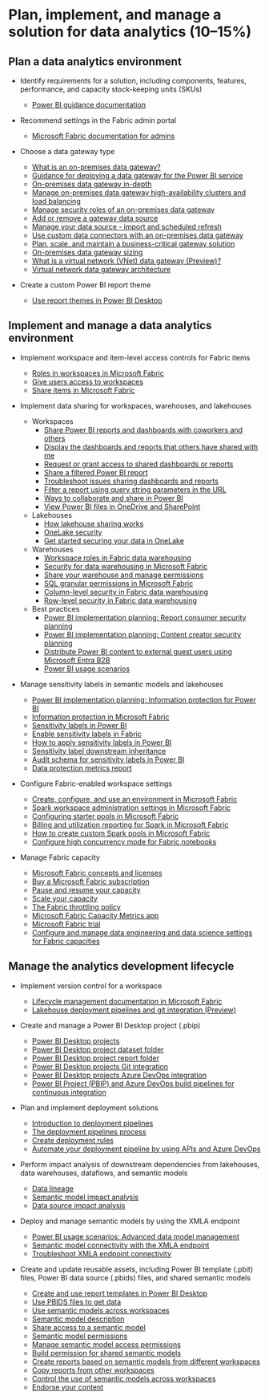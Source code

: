 # Plan, implement, and manage a solution for data analytics (10–15%)

## Plan a data analytics environment

- Identify requirements for a solution, including components, features,
  performance, and capacity stock-keeping units (SKUs)

  - [Power BI guidance documentation](https://learn.microsoft.com/en-us/power-bi/guidance/)

- Recommend settings in the Fabric admin portal
  
  - [Microsoft Fabric documentation for admins](https://learn.microsoft.com/en-us/fabric/admin/)

- Choose a data gateway type
  
  - [What is an on-premises data gateway?](https://learn.microsoft.com/en-us/data-integration/gateway/)
  - [Guidance for deploying a data gateway for the Power BI service](https://learn.microsoft.com/en-us/power-bi/connect-data/service-gateway-deployment-guidance)
  - [On-premises data gateway in-depth](https://learn.microsoft.com/en-us/power-bi/connect-data/service-gateway-onprem-indepth)
  - [Manage on-premises data gateway high-availability clusters and load balancing](https://learn.microsoft.com/en-us/data-integration/gateway/service-gateway-high-availability-clusters)
  - [Manage security roles of an on-premises data gateway](https://learn.microsoft.com/en-us/data-integration/gateway/manage-security-roles)
  - [Add or remove a gateway data source](https://learn.microsoft.com/en-us/power-bi/connect-data/service-gateway-data-sources)
  - [Manage your data source - import and scheduled refresh](https://learn.microsoft.com/en-us/power-bi/connect-data/service-gateway-enterprise-manage-scheduled-refresh)
  - [Use custom data connectors with an on-premises data gateway](https://learn.microsoft.com/en-us/power-bi/connect-data/service-gateway-custom-connectors)
  - [Plan, scale, and maintain a business-critical gateway solution](https://learn.microsoft.com/en-us/data-integration/gateway/plan-scale-maintain)
  - [On-premises data gateway sizing](https://learn.microsoft.com/en-us/power-bi/guidance/gateway-onprem-sizing)
  - [What is a virtual network (VNet) data gateway (Preview)?](https://learn.microsoft.com/en-us/data-integration/vnet/overview)
  - [Virtual network data gateway architecture](https://learn.microsoft.com/en-us/data-integration/vnet/data-gateway-architecture)

- Create a custom Power BI report theme

  - [Use report themes in Power BI Desktop](https://learn.microsoft.com/en-us/power-bi/create-reports/desktop-report-themes)

## Implement and manage a data analytics environment

- Implement workspace and item-level access controls for Fabric items

  - [Roles in workspaces in Microsoft Fabric](https://learn.microsoft.com/en-us/fabric/get-started/roles-workspaces)
  - [Give users access to workspaces](https://learn.microsoft.com/en-us/fabric/get-started/give-access-workspaces)
  - [Share items in Microsoft Fabric](https://learn.microsoft.com/en-us/fabric/get-started/share-items)

- Implement data sharing for workspaces, warehouses, and lakehouses

  - Workspaces
    - [Share Power BI reports and dashboards with coworkers and others](https://learn.microsoft.com/en-us/power-bi/collaborate-share/service-share-dashboards)
    - [Display the dashboards and reports that others have shared with me](https://learn.microsoft.com/en-us/power-bi/collaborate-share/end-user-shared-with-me)
    - [Request or grant access to shared dashboards or reports](https://learn.microsoft.com/en-us/power-bi/collaborate-share/service-request-access)
    - [Share a filtered Power BI report](https://learn.microsoft.com/en-us/power-bi/collaborate-share/service-share-reports)
    - [Troubleshoot issues sharing dashboards and reports](https://learn.microsoft.com/en-us/power-bi/collaborate-share/service-troubleshoot-sharing)
    - [Filter a report using query string parameters in the URL](https://learn.microsoft.com/en-us/power-bi/collaborate-share/service-url-filters)
    - [Ways to collaborate and share in Power BI](https://learn.microsoft.com/en-us/power-bi/collaborate-share/service-how-to-collaborate-distribute-dashboards-reports)
    - [View Power BI files in OneDrive and SharePoint](https://learn.microsoft.com/en-us/power-bi/collaborate-share/service-sharepoint-viewer)
  - Lakehouses
    - [How lakehouse sharing works](https://learn.microsoft.com/en-us/fabric/data-engineering/lakehouse-sharing)
    - [OneLake security](https://learn.microsoft.com/en-us/fabric/onelake/onelake-security)
    - [Get started securing your data in OneLake](https://learn.microsoft.com/en-us/fabric/onelake/get-started-security)
  - Warehouses
    - [Workspace roles in Fabric data warehousing](https://learn.microsoft.com/en-us/fabric/data-warehouse/workspace-roles)
    - [Security for data warehousing in Microsoft Fabric](https://learn.microsoft.com/en-us/fabric/data-warehouse/security)
    - [Share your warehouse and manage permissions](https://learn.microsoft.com/en-us/fabric/data-warehouse/share-warehouse-manage-permissions)
    - [SQL granular permissions in Microsoft Fabric](https://learn.microsoft.com/en-us/fabric/data-warehouse/sql-granular-permissions)
    - [Column-level security in Fabric data warehousing](https://learn.microsoft.com/en-us/fabric/data-warehouse/column-level-security)
    - [Row-level security in Fabric data warehousing](https://learn.microsoft.com/en-us/fabric/data-warehouse/row-level-security)
  - Best practices
    - [Power BI implementation planning: Report consumer security planning](https://learn.microsoft.com/en-us/power-bi/guidance/powerbi-implementation-planning-security-report-consumer-planning)
    - [Power BI implementation planning: Content creator security planning](https://learn.microsoft.com/en-us/power-bi/guidance/powerbi-implementation-planning-security-content-creator-planning)
    - [Distribute Power BI content to external guest users using Microsoft Entra B2B](https://learn.microsoft.com/en-us/power-bi/guidance/whitepaper-azure-b2b-power-bi)
    - [Power BI usage scenarios](https://learn.microsoft.com/en-us/power-bi/guidance/powerbi-implementation-planning-usage-scenario-overview)

- Manage sensitivity labels in semantic models and lakehouses
  
  - [Power BI implementation planning: Information protection for Power BI](https://learn.microsoft.com/en-us/power-bi/guidance/powerbi-implementation-planning-info-protection)
  - [Information protection in Microsoft Fabric](https://learn.microsoft.com/en-us/fabric/governance/information-protection)
  - [Sensitivity labels in Power BI](https://learn.microsoft.com/en-us/power-bi/enterprise/service-security-sensitivity-label-overview)
  - [Enable sensitivity labels in Fabric](https://learn.microsoft.com/en-us/power-bi/enterprise/service-security-enable-data-sensitivity-labels)
  - [How to apply sensitivity labels in Power BI](https://learn.microsoft.com/en-us/power-bi/enterprise/service-security-apply-data-sensitivity-labels)
  - [Sensitivity label downstream inheritance](https://learn.microsoft.com/en-us/power-bi/enterprise/service-security-sensitivity-label-downstream-inheritance)
  - [Audit schema for sensitivity labels in Power BI](https://learn.microsoft.com/en-us/power-bi/enterprise/service-security-sensitivity-label-audit-schema)
  - [Data protection metrics report](https://learn.microsoft.com/en-us/power-bi/enterprise/service-security-data-protection-metrics-report)

- Configure Fabric-enabled workspace settings
  
  - [Create, configure, and use an environment in Microsoft Fabric](https://learn.microsoft.com/en-us/fabric/data-engineering/create-and-use-environment)
  - [Spark workspace administration settings in Microsoft Fabric](https://learn.microsoft.com/en-us/fabric/data-engineering/workspace-admin-settings)
  - [Configuring starter pools in Microsoft Fabric](https://learn.microsoft.com/en-us/fabric/data-engineering/configure-starter-pools)
  - [Billing and utilization reporting for Spark in Microsoft Fabric](https://learn.microsoft.com/en-us/fabric/data-engineering/billing-capacity-management-for-spark)
  - [How to create custom Spark pools in Microsoft Fabric](https://learn.microsoft.com/en-us/fabric/data-engineering/create-custom-spark-pools)
  - [Configure high concurrency mode for Fabric notebooks](https://learn.microsoft.com/en-us/fabric/data-engineering/configure-high-concurrency-session-notebooks)

- Manage Fabric capacity
  
  - [Microsoft Fabric concepts and licenses](https://learn.microsoft.com/en-us/fabric/enterprise/licenses)
  - [Buy a Microsoft Fabric subscription](https://learn.microsoft.com/en-us/fabric/enterprise/buy-subscription)
  - [Pause and resume your capacity](https://learn.microsoft.com/en-us/fabric/enterprise/pause-resume)
  - [Scale your capacity](https://learn.microsoft.com/en-us/fabric/enterprise/scale-capacity)
  - [The Fabric throttling policy](https://learn.microsoft.com/en-us/fabric/enterprise/throttling)
  - [Microsoft Fabric Capacity Metrics app](https://learn.microsoft.com/en-us/fabric/enterprise/metrics-app)
  - [Microsoft Fabric trial](https://learn.microsoft.com/en-us/fabric/get-started/fabric-trial)
  - [Configure and manage data engineering and data science settings for Fabric capacities](https://learn.microsoft.com/en-us/fabric/data-engineering/capacity-settings-management)

## Manage the analytics development lifecycle

- Implement version control for a workspace

  - [Lifecycle management documentation in Microsoft Fabric](https://learn.microsoft.com/en-us/fabric/cicd/)
  - [Lakehouse deployment pipelines and git integration (Preview)](https://learn.microsoft.com/en-us/fabric/data-engineering/lakehouse-git-deployment-pipelines)

- Create and manage a Power BI Desktop project (.pbip)

  - [Power BI Desktop projects](https://learn.microsoft.com/en-us/power-bi/developer/projects/projects-overview)
  - [Power BI Desktop project dataset folder](https://learn.microsoft.com/en-us/power-bi/developer/projects/projects-dataset)
  - [Power BI Desktop project report folder](https://learn.microsoft.com/en-us/power-bi/developer/projects/projects-report)
  - [Power BI Desktop projects Git integration](https://learn.microsoft.com/en-us/power-bi/developer/projects/projects-git)
  - [Power BI Desktop projects Azure DevOps integration](https://learn.microsoft.com/en-us/power-bi/developer/projects/projects-azdo)
  - [Power BI Project (PBIP) and Azure DevOps build pipelines for continuous integration](https://learn.microsoft.com/en-us/power-bi/developer/projects/projects-build-pipelines)

- Plan and implement deployment solutions
  
  - [Introduction to deployment pipelines](https://learn.microsoft.com/en-us/fabric/cicd/deployment-pipelines/intro-to-deployment-pipelines)
  - [The deployment pipelines process](https://learn.microsoft.com/en-us/fabric/cicd/deployment-pipelines/understand-the-deployment-process)
  - [Create deployment rules](https://learn.microsoft.com/en-us/fabric/cicd/deployment-pipelines/create-rules)
  - [Automate your deployment pipeline by using APIs and Azure DevOps](https://learn.microsoft.com/en-us/fabric/cicd/deployment-pipelines/pipeline-automation)

- Perform impact analysis of downstream dependencies from lakehouses,
  data warehouses, dataflows, and semantic models

  - [Data lineage](https://learn.microsoft.com/en-us/power-bi/collaborate-share/service-data-lineage)
  - [Semantic model impact analysis](https://learn.microsoft.com/en-us/power-bi/collaborate-share/service-dataset-impact-analysis)
  - [Data source impact analysis](https://learn.microsoft.com/en-us/power-bi/collaborate-share/service-data-source-impact-analysis)

- Deploy and manage semantic models by using the XMLA endpoint

  - [Power BI usage scenarios: Advanced data model management](https://learn.microsoft.com/en-us/power-bi/guidance/powerbi-implementation-planning-usage-scenario-advanced-data-model-management)
  - [Semantic model connectivity with the XMLA endpoint](https://learn.microsoft.com/en-us/power-bi/enterprise/service-premium-connect-tools)
  - [Troubleshoot XMLA endpoint connectivity](https://learn.microsoft.com/en-us/power-bi/enterprise/troubleshoot-xmla-endpoint)

- Create and update reusable assets, including Power BI template (.pbit)
  files, Power BI data source (.pbids) files, and shared semantic models

  - [Create and use report templates in Power BI Desktop](https://learn.microsoft.com/en-us/power-bi/create-reports/desktop-templates)
  - [Use PBIDS files to get data](https://learn.microsoft.com/en-us/power-bi/connect-data/desktop-data-sources#use-pbids-files-to-get-data)
  - [Use semantic models across workspaces](https://learn.microsoft.com/en-us/power-bi/connect-data/service-datasets-across-workspaces)
  - [Semantic model description](https://learn.microsoft.com/en-us/power-bi/connect-data/service-dataset-description)
  - [Share access to a semantic model](https://learn.microsoft.com/en-us/power-bi/connect-data/service-datasets-share)
  - [Semantic model permissions](https://learn.microsoft.com/en-us/power-bi/connect-data/service-datasets-permissions)
  - [Manage semantic model access permissions](https://learn.microsoft.com/en-us/power-bi/connect-data/service-datasets-manage-access-permissions)
  - [Build permission for shared semantic models](https://learn.microsoft.com/en-us/power-bi/connect-data/service-datasets-build-permissions)
  - [Create reports based on semantic models from different workspaces](https://learn.microsoft.com/en-us/power-bi/connect-data/service-datasets-discover-across-workspaces)
  - [Copy reports from other workspaces](https://learn.microsoft.com/en-us/power-bi/connect-data/service-datasets-copy-reports)
  - [Control the use of semantic models across workspaces](https://learn.microsoft.com/en-us/power-bi/connect-data/service-datasets-admin-across-workspaces)
  - [Endorse your content](https://learn.microsoft.com/en-us/power-bi/collaborate-share/service-endorse-content)